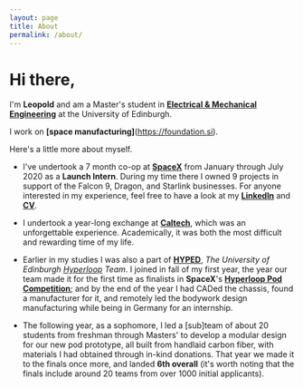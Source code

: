 ```yaml
---
layout: page
title: About
permalink: /about/
---
```


# Hi there,

I'm **Leopold** and am a Master's student in **[Electrical & Mechanical Engineering](https://www.ed.ac.uk/studying/undergraduate/degrees/index.php?action=programme&code=HHH6)** at the University of Edinburgh.

I work on **[space manufacturing]**(https://foundation.si).

Here's a little more about myself.

* I've undertook a 7 month co-op at **[SpaceX](https://www.spacex.com/)** from January through July 2020 as a **Launch Intern**. During my time there I owned 9 projects in support of the Falcon 9, Dragon, and Starlink businesses. For anyone interested in my experience, feel free to have a look at my **[LinkedIn](https://www.linkedin.com/in/leopold-t/)** and **[CV](https://www.visualcv.com/leopold-t/)**.

* I undertook a year-long exchange at **[Caltech](https://www.caltech.edu/)**, which was an unforgettable experience. Academically, it was both the most difficult and rewarding time of my life.

* Earlier in my studies I was also a part of **[HYPED](https://hyp-ed.com/)**, _The University of Edinburgh [Hyperloop](https://en.m.wikipedia.org/wiki/Hyperloop) Team_. I joined in fall of my first year, the year our team made it for the first time as finalists in **SpaceX**'s **[Hyperloop Pod Competition](https://www.spacex.com/hyperloop)**; and by the end of the year I had CADed the chassis, found a manufacturer for it, and remotely led the bodywork design manufacturing while being in Germany for an internship.

* The following year, as a sophomore, I led a \[sub]team of about 20 students from freshman through Masters' to develop a modular design for our new pod prototype, all built from handlaid carbon fiber, with materials I had obtained through in-kind donations. That year we made it to the finals once more, and landed **6th overall** (it's worth noting that the finals include around 20 teams from over 1000 initial applicants).

<!--- [email@domain.com](mailto:email@domain.com) --->
